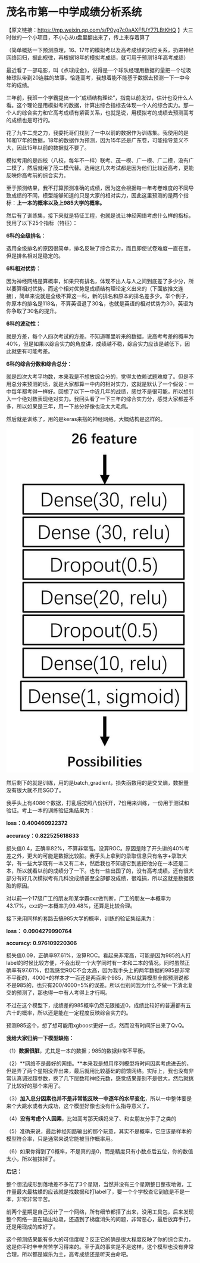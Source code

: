 # 茂名市第一中学成绩分析系统

【原文链接：https://mp.weixin.qq.com/s/P0yg7c0aAXFfUY77LBtKHQ 】大三时做的一个小项目，不小心从u盘里翻出来了，传上来存着算了

（简单概括一下预测原理，16、17年的模拟考以及高考成绩的对应关系，扔进神经网络回归，据此规律，再根据18年的模拟考成绩，就可用于预测18年高考成绩）

最近看了一部电影，叫《点球成金》，说得是一个球队经理用数据的量把一个垃圾棒球队带到20连胜的故事。恰逢高考，我想着能不能基于数据去预测一下一中今年的成绩。

三年前，我班一个学霸提出一个“成绩结构理论”，指南以前发过，估计也没什么人看。这个理论是用模拟考的数据，计算出综合指标去体现一个人的综合实力。那一个人的综合实力和它高考成绩有紧密关系，也就是说，用模拟考的成绩去预测高考的成绩也是可行的。

花了九牛二虎之力，我委托哥们找到了一中以前的数据作为训练集。我使用的是16和17年的数据，18年的数据作为预测，因为15年还是广东卷，可能指导意义不大，因此15年以前的数据就不要了。

模拟考用的是四校（八校，每年不一样）联考、茂一模、广一模、广二模，没有广二模了，然后就用了茂二模代替。选用这几次考试都是因为他们比较近高考，更能反映你高考前的综合实力。

至于预测结果，我不打算预测准确的成绩，因为这会根据每一年考卷难度的不同导致成绩的不同，模型能够知道的只是大家的相对实力，因此这里预测的是两个指标：**上一本的概率以及上985大学的概率。**

然后有了训练集，接下来就是特征工程，也就是说让神经网络考虑什么样的指标，我用了以下25个指标（特征）：

**6科的全级排名：**

选用全级排名的原因很简单，排名反映了综合实力，而且即使试卷难度一直在变，但是排名相对是稳定的。

**6科相对优势：**

因为神经网络是算概率，如果只有排名，体现不出人与人之间到底差了多少分，所以要算相对优势。而这个相对优势是成绩结构理论定义出来的（下面放推文连接），简单来说就是全级不算这一科，新的排名和原本的排名差多少。举个例子，你原本的排名是118名，不算英语退了30名，也就是英语的相对优势为30，英语为你争取了30名的提升。

**6科的波动性：**

就是方差，每个人四次考试的方差。不知道哪里听来的数据，说高考考差的概率为40%，但是如果以综合实力的角度讲，成绩越不稳，综合实力应该是越低下，因此就更有可能考差。

**6科的综合分数和综合总分：**

就是四次大考平均数，本来我是不想放综合分的，觉得太依赖试题难度了。但是不用总分来预测的话，就是大家都算一中内的相对实力，这就是默认了一个假设：一中每年都考得一样好。回想了以下一中近几年的战绩，感觉不是很可能，所以想引入一个绝对数表现绝对实力。我回头看了一下三年的综合实力分，感觉大家都差不多，所以如果是三年，用一下总分好像也没太大毛病。

然后就是训练了，用的是keras来搭的神经网络。大概结构是这样的。

![network](network.jpg)

然后剩下的就是训练，用的是batch_gradient，损失函数用的是交叉熵，数据量没有很大就不用SGD了。

我手头上有4086个数据，打乱后按照八份拆开，7份用来训练，一份用于测试和验证。考上一本的训练验证集结果为：

**loss：0.400460922372**

**accuracy：0.822525618833**



损失值0.4，正确率82%，不算非常高。没算ROC。原因是除了开头讲的40%考差之外，更大的可能是数据比较脏。我手头上拿到的录取信息只有名字+录取大学，有一些大学既有一本又有二本，然后我也不知道它到底把他分在一本还是二本，所以就看以前的成绩分了一下。也有一些出国了的，没有高考成绩。还有很大部分有好几次模拟考有几科没成绩甚至全部都没成绩，很难搞，所以这就是数据很脏的原因。

对以前一个17级广工的朋友和某学霸cxz做判断，广工的朋友一本概率为43.17%，cxz的一本概率为99.48%，还算是比较合理。



接下来用同样的套路去搞985大学的概率，训练的验证集结果为：

**loss： 0.0904279990764**

**accuracy: 0.976109220306**



损失值0.09，正确率97.61%，没算ROC。看起来非常高，可能是因为985的人打label的时候比较方便，不会出现一个大学同时有一本和二本的情况。同时虽然正确率有97.61%，但我感觉ROC不会太高，因为我手头上的两年数据的985是非常不平衡的，4000+的样本才一百还是两百来个985，所以就算模型全部预测说都不是985的，也只有200/4000=5%的误差。所以也别问我为什么不做一下清北复交的预测了，那也得一中有人考得上才行啊。

不过在这个模型下，成绩差的985概率仍然无限接近0，成绩比较好的普遍都有五六十的概率，所以还是能在一定程度反映综合实力的。

预测985这个，想了想可能用xgboost更好一点，然而没有时间肝出来了QvQ。



**我给大家归纳一下模型缺陷：**

（1）**数据很脏**，尤其是一本的数据；985的数据非常不平衡。

（2）**网络不是最好的网络。**本来我是想用序列模型将时间因素考虑进去的，但是弄了两个星期没弄出来，最后就用比较基础的前馈网络。实际上，我也没有非常认真调过超参数，换了几下层数和神经元数，感觉结果差别不是很大，然后就挑了比较好的那个来用了。

（3）**加入总分因素也并不是非常能反映一中逐年的水平变化**，所以一中整体要是来个大跳水或者大成功，这个模型好像也没有什么指导意义了。

（4）**没有考虑个人因素**，比如高考那天姨妈来了、和女朋友分手了之类的

（5）准确来说，最后神经网路输出的那个玩意，其实不是概率，它应该是样本的模型符合率，只是通常来说它能被当作概率用。

（6）如果你得到了0概率，不是真的是0，而是精度只有小数点后五位，你的数值太小，所以被抹掉了。



**后记：**

整个想法成形到落地差不多花了3个星期，当然并没有三个星期整日整夜地做，工作量最大最枯燥的应该就是找数据和打label了，要一个个学校查它到底是不是一本，非常非常辛苦。

前两个星期是自己设计了一个网络，所有细节都搭了出来，没用工具包，后来发现整个网络一直在输出垃圾，还遇到了梯度消失的问题，非常恶心，最后放弃手打，还是用现成的库好了。

这个预测结果能有多大的可信度呢？反正它的确是很大程度反映了你的综合实力，这是你平时辛辛苦苦学习得来的。至于真的事实是不是这样，这个模型也没有非常合理，所以都是娱乐为主，高考成绩还是听天由命吧。
